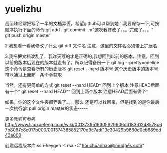﻿# yuelizhu
岳丽珠经常把写了一半的文档弄丢，希望github可以帮到她
1.我要保存一下,可按顺序执行下面的命令
git add . 
git commit -m"这次我修改了。。。完成了。。。"  
git push origin master   

2.我想看一看我修改了什么
git diff 文件名          注意，这里的文件名必须带上扩展名

3.我把把文档改乱了，我昨天写的才是正确的,我想回到以前的版本，注意，回到以前的版本后现在的版本就没有了，所以记得备份一下
git log --pretty=oneline          这个命令是查看所有的历史版本
git reset --hard 版本号          这个历史版本的版本号可以通过上面那一条命令获取

当然，还有更简单的方式
git reset --hard HEAD^           回到上个版本  注意HEAD后面有一个^
git reset --hard HEAD^^          回到上两个版本 注意HEAD后面有俩个^


如果，你的这个文件夹都弄丢了。。。那么 还是可以找回来，但是找到的是你最后一次执行git pull origin master的状态-----








更多教程可参考  
http://www.liaoxuefeng.com/wiki/0013739516305929606dd18361248578c67b8067c8c017b000/001374385852170d9c7adf13c30429b9660d0eb689dd43a000























































































创建远程版本库 ssh-keygen -t rsa -C"houchuanhao@imudges.com"


